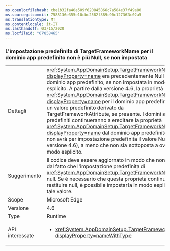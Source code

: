 ```yaml
---
ms.openlocfilehash: cbe1b32fa40e509f620845866c7a584e37f49a80
ms.sourcegitcommit: 7588136e355e10cbc2582f389c90c127363c02a5
ms.translationtype: MT
ms.contentlocale: it-IT
ms.lasthandoff: 03/15/2020
ms.locfileid: "67858465"
---
```

### <a name="targetframeworkname-for-default-app-domain-no-longer-defaults-to-null-if-not-set"></a>L'impostazione predefinita di TargetFrameworkName per il dominio app predefinito non è più Null, se non impostata

|   |   |
|---|---|
|Dettagli|<xref:System.AppDomainSetup.TargetFrameworkName?displayProperty=name> era precedentemente Null nel dominio app predefinito, se non impostata in modo esplicito. A partire dalla versione 4.6, la proprietà <xref:System.AppDomainSetup.TargetFrameworkName?displayProperty=name> per il dominio app predefinito avrà un valore predefinito derivato da TargetFrameworkAttribute, se presente. I domini app non predefiniti continueranno a ereditare la proprietà <xref:System.AppDomainSetup.TargetFrameworkName?displayProperty=name> dal dominio app predefinito (che non avrà per impostazione predefinita il valore Null nella versione 4.6), a meno che non sia sottoposta a override in modo esplicito.|
|Suggerimento|Il codice deve essere aggiornato in modo che non dipenda dal fatto che l'impostazione predefinita di <xref:System.AppDomainSetup.TargetFrameworkName> sia null. Se è necessario che questa proprietà continui a restituire null, è possibile impostarla in modo esplicito su tale valore.|
|Scope|Microsoft Edge|
|Versione|4.6|
|Type|Runtime|
|API interessate|<ul><li><xref:System.AppDomainSetup.TargetFrameworkName?displayProperty=nameWithType></li></ul>|
